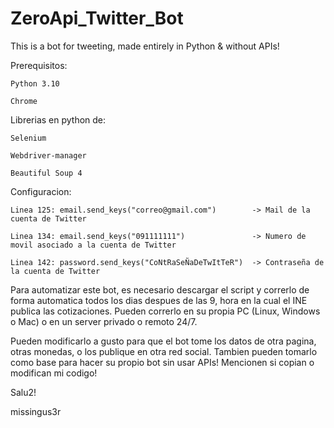 # ZeroApi_Twitter_Bot
This is a bot for tweeting, made entirely in Python & without APIs!

Prerequisitos:

	Python 3.10
	
	Chrome
  
Librerias en python de:

	Selenium
	
	Webdriver-manager
	
	Beautiful Soup 4
   
Configuracion:

	Linea 125: email.send_keys("correo@gmail.com")        -> Mail de la cuenta de Twitter
  
	Linea 134: email.send_keys("091111111")               -> Numero de movil asociado a la cuenta de Twitter
  
	Linea 142: password.send_keys("CoNtRaSeÑaDeTwItTeR")  -> Contraseña de la cuenta de Twitter
  
Para automatizar este bot, es necesario descargar el script y correrlo de forma automatica todos los dias despues de las 9, 
hora en la cual el INE publica las cotizaciones. Pueden correrlo en su propia PC (Linux, Windows o Mac) o en un server privado o remoto 24/7.

Pueden modificarlo a gusto para que el bot tome los datos de otra pagina, otras monedas, o los publique en otra red social.
Tambien pueden tomarlo como base para hacer su propio bot sin usar APIs!
Mencionen si copian o modifican mi codigo!

Salu2!

missingus3r
